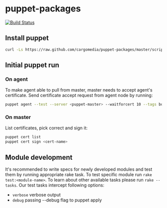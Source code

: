 # puppet-packages

[![Build Status](https://travis-ci.org/cargomedia/puppet-packages.png?branch=master)](https://travis-ci.org/cargomedia/puppet-packages)

## Install puppet
```bash
curl -Ls https://raw.github.com/cargomedia/puppet-packages/master/scripts/puppet-install.sh | bash
```

## Initial puppet run
### On agent
To make agent able to pull from master, master needs to accept agent's certificate.
Send certificate accept request from agent node by running:
```bash
puppet agent --test --server <puppet-master> --waitforcert 10 --tags bootstrap
```


### On master
List certificates, pick correct and sign it:
```bash
puppet cert list
puppet cert sign <cert-name>
```

## Module development
It's recommended to write specs for newly developed modules and test them by running appropriate rake task.
To test specific module run `rake test:<module-name>`. To learn about other available tasks please run `rake --tasks`.
Our test tasks intercept following options:
- `verbose` verbose output
- `debug` passing --debug flag to puppet apply